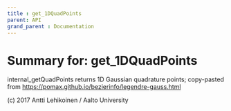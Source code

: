 ```yaml
---
title : get_1DQuadPoints
parent: API
grand_parent : Documentation
---
```

# Summary for: **get_1DQuadPoints**

internal_getQuadPoints returns 1D Gaussian quadrature points;
copy-pasted from https://pomax.github.io/bezierinfo/legendre-gauss.html

(c) 2017 Antti Lehikoinen / Aalto University

